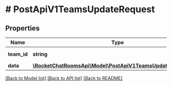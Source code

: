 # # PostApiV1TeamsUpdateRequest

## Properties

Name | Type | Description | Notes
------------ | ------------- | ------------- | -------------
**team_id** | **string** | The team ID. |
**data** | [**\RocketChatRoomsApi\Model\PostApiV1TeamsUpdateRequestData**](PostApiV1TeamsUpdateRequestData.md) |  |

[[Back to Model list]](../../README.md#models) [[Back to API list]](../../README.md#endpoints) [[Back to README]](../../README.md)
